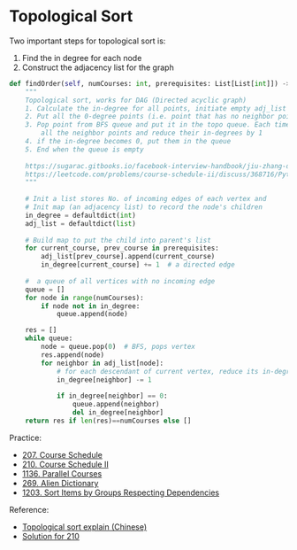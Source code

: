 # Topological Sort

Two important steps for topological sort is:

1. Find the in degree for each node
2. Construct the adjacency list for the graph


```python
def findOrder(self, numCourses: int, prerequisites: List[List[int]]) -> List[int]:
    """
    Topological sort, works for DAG (Directed acyclic graph)
    1. Calculate the in-degree for all points, initiate empty adj_list
    2. Put all the 0-degree points (i.e. point that has no neighbor points) into BFS queue
    3. Pop point from BFS queue and put it in the topo queue. Each time of the process visit 
        all the neighbor points and reduce their in-degrees by 1
    4. if the in-degree becomes 0, put them in the queue
    5. End when the queue is empty
    
    https://sugarac.gitbooks.io/facebook-interview-handbook/jiu-zhang-dai-ma-mo-ban.html
    https://leetcode.com/problems/course-schedule-ii/discuss/368716/Python3-Breadth-first-search
    """
    
    # Init a list stores No. of incoming edges of each vertex and 
    # Init map (an adjacency list) to record the node's children
    in_degree = defaultdict(int)
    adj_list = defaultdict(list)
    
    # Build map to put the child into parent's list
    for current_course, prev_course in prerequisites:
        adj_list[prev_course].append(current_course)
        in_degree[current_course] += 1  # a directed edge
    
    #  a queue of all vertices with no incoming edge
    queue = []
    for node in range(numCourses):
        if node not in in_degree:
            queue.append(node)

    res = []
    while queue:
        node = queue.pop(0)  # BFS, pops vertex
        res.append(node)
        for neighbor in adj_list[node]:
            # for each descendant of current vertex, reduce its in-degree by 1
            in_degree[neighbor] -= 1
            
            if in_degree[neighbor] == 0:
                queue.append(neighbor)
                del in_degree[neighbor]
    return res if len(res)==numCourses else []
```

Practice:

- [207. Course Schedule](https://leetcode.com/problems/course-schedule/)
- [210. Course Schedule II](https://leetcode.com/problems/course-schedule-ii/)
- [1136. Parallel Courses](https://leetcode.com/problems/parallel-courses/)
- [269. Alien Dictionary](https://leetcode.com/problems/alien-dictionary/)
- [1203. Sort Items by Groups Respecting Dependencies](https://leetcode.com/problems/sort-items-by-groups-respecting-dependencies/)


Reference:

- [Topological sort explain (Chinese)](https://sugarac.gitbooks.io/facebook-interview-handbook/content/jiu-zhang-dai-ma-mo-ban.html)
- [Solution for 210](https://leetcode.com/problems/course-schedule-ii/discuss/368716/Python3-Breadth-first-search)
